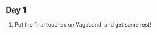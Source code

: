 ## Day 1

1. Put the final touches on Vagabond, and get some rest!

<!--
## Day 2

1. Fill out a [WDI Group Project Peer Feedback form](https://docs.google.com/forms/d/1PJro3MtOXJMbSIBCXv5oGcZAGHQ2FBGcojPT04taOBo/viewform?usp=send_form) for your Vagabond team.
2. Read over the [Project 2 requirements]() and come up with an idea you'd like to pitch to the class. 
3. Prepare a very short (2-5 minute) lightning talk on a Ruby or Ruby on Rails gem of your choice. See the [assignment readme](https://github.com/SF-WDI-LABS/shared_modules/blob/master/04-ruby-rails/rails-gems/lightning-talks.md). You will present tomorrow morning. 

Please use any remaining time to review exercises/drills from the day.
-->



<!--
## Day 3

1. Reading
2. Lab

Please use any remaining time to review exercises/drills from the day.
-->


<!--
## Day 4

1. Reading
2. Lab
Attend fundamentals review session

Please use any remaining time to review exercises/drills from the day.
-->
<!--
## Day 5 - Weekend Homework

1. Reading
2. Weekend Lab: Vagabond

Please use any remaining time to review exercises/drills from the week! And don't forget to sleep!
-->
